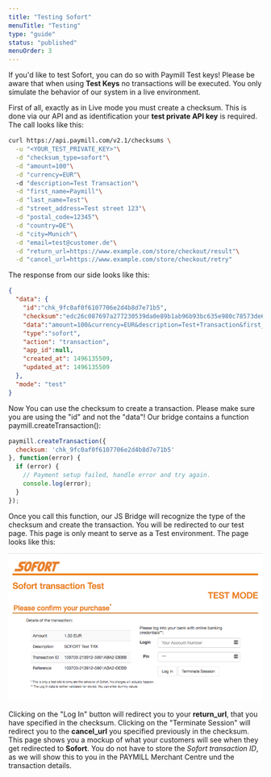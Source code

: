 ```yaml
---
title: "Testing Sofort"
menuTitle: "Testing"
type: "guide"
status: "published"
menuOrder: 3
---
```


If you'd like to test Sofort, you can do so with Paymill Test keys!
Please be aware that when using **Test Keys** no transactions will be executed. You only simulate the behavior of our system in a live environment.

First of all, exactly as in Live mode you must create a checksum. This is done via our API and as identification your **test private API key** is required. The call looks like this:

```bash
curl https://api.paymill.com/v2.1/checksums \
  -u "<YOUR_TEST_PRIVATE_KEY>"\
  -d "checksum_type=sofort"\
  -d "amount=100"\
  -d "currency=EUR"\  
  -d "description=Test Transaction"\
  -d "first_name=Paymill"\
  -d "last_name=Test"\
  -d "street_address=Test street 123"\
  -d "postal_code=12345"\
  -d "country=DE"\
  -d "city=Munich"\
  -d "email=test@customer.de"\
  -d "return_url=https://www.example.com/store/checkout/result"\
  -d "cancel_url=https://www.example.com/store/checkout/retry"
```

The response from our side looks like this:

```JSON
{
  "data": {
    "id":"chk_9fc0af0f6107706e2d4b8d7e71b5",
    "checksum":"edc26c087697a277230539da0e89b1ab96b93bc635e980c78573de6be3041689c77401bc299aa8c98cda33abe6b097f3df009feb495b19215f407c9655401c1b",
    "data":"amount=100&currency=EUR&description=Test+Transaction&first_name=first_name=Paymill&last_name=Test&street_address=Test+street+123&postal_code=12345&country=DE&city=Munich&email=test@customer.de&return_url=https%3A%2F%2Fwww.example.com%2Fstore%2Fcheckout%2Fresult&cancel_url=https%3A%2F%2Fwww.example.com%2Fstore%2Fcheckout%2Fretry",
    "type":"sofort",
    "action": "transaction",
    "app_id":null,
    "created_at": 1496135509,
    "updated_at": 1496135509
  },
  "mode": "test"
}
```
Now You can use the checksum to create a transaction. Please make sure you are using the "id" and not the "data"!
Our bridge contains a function paymill.createTransaction():

```Javascript
paymill.createTransaction({
  checksum: 'chk_9fc0af0f6107706e2d4b8d7e71b5'
}, function(error) {
  if (error) {
    // Payment setup failed, handle error and try again.
    console.log(error);
  }
});
```

Once you call this function, our JS Bridge will recognize the type of the checksum and create the transaction. You will be redirected to our test page. This page is only meant to serve as a Test environment.
The page looks like this:

![](/guides/images/Sofort-Test-Mode.png)

Clicking on the "Log In" button will redirect you to your **return_url**, that you have specified in the checksum.
Clicking on the "Terminate Session" will redirect you to the **cancel_url** you specified previously in the checksum.
This page shows you a mockup of what your customers will see when they get redirected to **Sofort**.
You do not have to store the *Sofort transaction ID*, as we will show this to you in the PAYMILL Merchant Centre und the transaction details.
